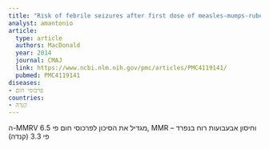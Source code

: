 ```yaml
---
title: "Risk of febrile seizures after first dose of measles-mumps-rubella-varicella vaccine: a population-based cohort study"
analyst: amantonio
article:
  type: article
  authors: MacDonald
  year: 2014
  journal: CMAJ
  link: https://www.ncbi.nlm.nih.gov/pmc/articles/PMC4119141/
  pubmed: PMC4119141
diseases:
- פרכוסי חום
countries:
- קנדה
---
```


ה-MMRV מגדיל את הסיכון לפרכוסי חום פי 6.5, MMR וחיסון אבעבועות רוח בנפרד – פי 3.3 (קנדה)
